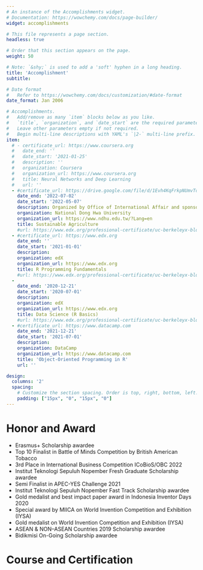 ```yaml
---
# An instance of the Accomplishments widget.
# Documentation: https://wowchemy.com/docs/page-builder/
widget: accomplishments

# This file represents a page section.
headless: true

# Order that this section appears on the page.
weight: 50

# Note: `&shy;` is used to add a 'soft' hyphen in a long heading.
title: 'Accomplishment'
subtitle:

# Date format
#   Refer to https://wowchemy.com/docs/customization/#date-format
date_format: Jan 2006

# Accomplishments.
#   Add/remove as many `item` blocks below as you like.
#   `title`, `organization`, and `date_start` are the required parameters.
#   Leave other parameters empty if not required.
#   Begin multi-line descriptions with YAML's `|2-` multi-line prefix.
item:
  # - certificate_url: https://www.coursera.org
  #   date_end: ''
  #   date_start: '2021-01-25'
  #   description: ''
  #   organization: Coursera
  #   organization_url: https://www.coursera.org
  #   title: Neural Networks and Deep Learning
  #   url: ''
  - #certificate_url: https://drive.google.com/file/d/1Evh4KqFrkpNUmvTdvgjQ5mjl35azRzKO/view
    date_end: '2022-07-02'
    date_start: '2022-05-07'
    description: Organized by Office of International Affair and sponsored by the Ministry of Education Taiwan
    organization: National Dong Hwa University 
    organization_url: https://www.ndhu.edu.tw/?Lang=en
    title: Sustainable Agriculture
    #url: https://www.edx.org/professional-certificate/uc-berkeleyx-blockchain-fundamentals
  - #certificate_url: https://www.edx.org
    date_end: ''
    date_start: '2021-01-01'
    description: 
    organization: edX
    organization_url: https://www.edx.org
    title: R Programming Fundamentals
    #url: https://www.edx.org/professional-certificate/uc-berkeleyx-blockchain-fundamentals
  - 
    date_end: '2020-12-21'
    date_start: '2020-07-01'
    description: 
    organization: edX
    organization_url: https://www.edx.org
    title: Data Science (R Basics)
    #url: https://www.edx.org/professional-certificate/uc-berkeleyx-blockchain-fundamentals
  - #certificate_url: https://www.datacamp.com
    date_end: '2021-12-21'
    date_start: '2021-07-01'
    description: 
    organization: DataCamp
    organization_url: https://www.datacamp.com
    title: 'Object-Oriented Programming in R'
    url: ''

design:
  columns: '2'
  spacing:
    # Customize the section spacing. Order is top, right, bottom, left.
    padding: ["15px", "0", "15px", "0"]
---
```

# Honor and Award
* Erasmus+ Scholarship awardee
* Top 10 Finalist in Battle of Minds Competition by British American Tobacco
* 3rd Place in International Business Competition ICoBioS/OBC 2022
* Institut Teknologi Sepuluh Nopember Fresh Graduate Scholarship awardee
* Semi Finalist in APEC-YES Challenge 2021
* Institut Teknologi Sepuluh Nopember Fast Track Scholarship awardee
* Gold medalist and best impact paper award in Indonesia Inventor Days 2020
* Special award by MIICA on World Invention Competition and Exhibition (IYSA)
* Gold medalist on World Invention Competition and Exhibition (IYSA)
* ASEAN & NON–ASEAN Countries 2019 Scholarship awardee
* Bidikmisi On-Going Scholarship awardee

# Course and Certification
